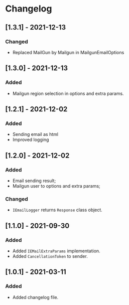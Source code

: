 # Changelog

## [1.3.1] - 2021-12-13

### Changed

- Replaced MailGun by Mailgun in MailgunEmailOptions

## [1.3.0] - 2021-12-13

### Added

- Mailgun region selection in options and extra params.

## [1.2.1] - 2021-12-02

### Added

- Sending email as html
- Improved logging

## [1.2.0] - 2021-12-02

### Added

- Email sending result;
- Mailgun user to options and extra params;

### Changed

- `IEmailLogger` returns `Response` class object.

## [1.1.0] - 2021-09-30

### Added

- Added `IEMailExtraParams` implementation.
- Added `CancellationToken` to sender.

## [1.0.1] - 2021-03-11

### Added

- Added changelog file.
